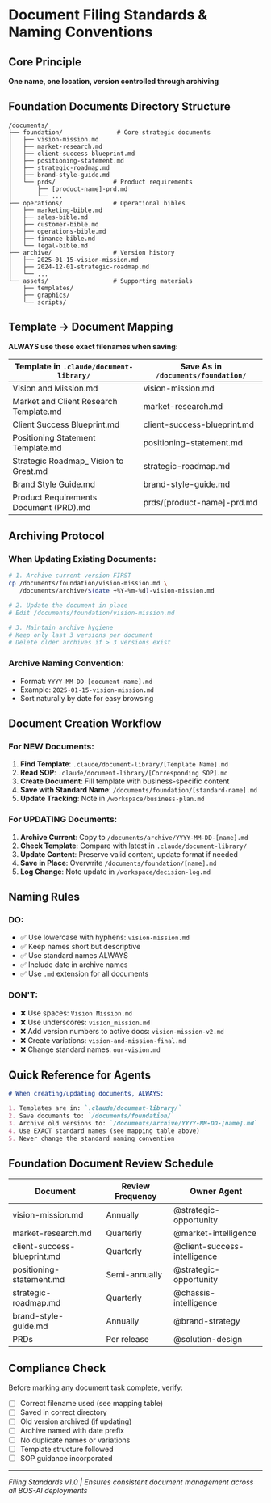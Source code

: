 # Document Filing Standards & Naming Conventions

## Core Principle
**One name, one location, version controlled through archiving**

## Foundation Documents Directory Structure

```
/documents/
├── foundation/               # Core strategic documents
│   ├── vision-mission.md
│   ├── market-research.md
│   ├── client-success-blueprint.md
│   ├── positioning-statement.md
│   ├── strategic-roadmap.md
│   ├── brand-style-guide.md
│   └── prds/                # Product requirements
│       ├── [product-name]-prd.md
│       └── ...
├── operations/              # Operational bibles
│   ├── marketing-bible.md
│   ├── sales-bible.md
│   ├── customer-bible.md
│   ├── operations-bible.md
│   ├── finance-bible.md
│   └── legal-bible.md
├── archive/                 # Version history
│   ├── 2025-01-15-vision-mission.md
│   ├── 2024-12-01-strategic-roadmap.md
│   └── ...
└── assets/                  # Supporting materials
    ├── templates/
    ├── graphics/
    └── scripts/
```

## Template → Document Mapping

**ALWAYS use these exact filenames when saving:**

| Template in `.claude/document-library/` | Save As in `/documents/foundation/` |
|------------------------------------------|--------------------------------------|
| Vision and Mission.md | vision-mission.md |
| Market and Client Research Template.md | market-research.md |
| Client Success Blueprint.md | client-success-blueprint.md |
| Positioning Statement Template.md | positioning-statement.md |
| Strategic Roadmap_ Vision to Great.md | strategic-roadmap.md |
| Brand Style Guide.md | brand-style-guide.md |
| Product Requirements Document (PRD).md | prds/[product-name]-prd.md |

## Archiving Protocol

### When Updating Existing Documents:

```bash
# 1. Archive current version FIRST
cp /documents/foundation/vision-mission.md \
   /documents/archive/$(date +%Y-%m-%d)-vision-mission.md

# 2. Update the document in place
# Edit /documents/foundation/vision-mission.md

# 3. Maintain archive hygiene
# Keep only last 3 versions per document
# Delete older archives if > 3 versions exist
```

### Archive Naming Convention:
- Format: `YYYY-MM-DD-[document-name].md`
- Example: `2025-01-15-vision-mission.md`
- Sort naturally by date for easy browsing

## Document Creation Workflow

### For NEW Documents:
1. **Find Template**: `.claude/document-library/[Template Name].md`
2. **Read SOP**: `.claude/document-library/[Corresponding SOP].md`
3. **Create Document**: Fill template with business-specific content
4. **Save with Standard Name**: `/documents/foundation/[standard-name].md`
5. **Update Tracking**: Note in `/workspace/business-plan.md`

### For UPDATING Documents:
1. **Archive Current**: Copy to `/documents/archive/YYYY-MM-DD-[name].md`
2. **Check Template**: Compare with latest in `.claude/document-library/`
3. **Update Content**: Preserve valid content, update format if needed
4. **Save in Place**: Overwrite `/documents/foundation/[name].md`
5. **Log Change**: Note update in `/workspace/decision-log.md`

## Naming Rules

### DO:
- ✅ Use lowercase with hyphens: `vision-mission.md`
- ✅ Keep names short but descriptive
- ✅ Use standard names ALWAYS
- ✅ Include date in archive names
- ✅ Use `.md` extension for all documents

### DON'T:
- ❌ Use spaces: `Vision Mission.md`
- ❌ Use underscores: `vision_mission.md`
- ❌ Add version numbers to active docs: `vision-mission-v2.md`
- ❌ Create variations: `vision-and-mission-final.md`
- ❌ Change standard names: `our-vision.md`

## Quick Reference for Agents

```markdown
# When creating/updating documents, ALWAYS:

1. Templates are in: `.claude/document-library/`
2. Save documents to: `/documents/foundation/`
3. Archive old versions to: `/documents/archive/YYYY-MM-DD-[name].md`
4. Use EXACT standard names (see mapping table above)
5. Never change the standard naming convention
```

## Foundation Document Review Schedule

| Document | Review Frequency | Owner Agent |
|----------|-----------------|-------------|
| vision-mission.md | Annually | @strategic-opportunity |
| market-research.md | Quarterly | @market-intelligence |
| client-success-blueprint.md | Quarterly | @client-success-intelligence |
| positioning-statement.md | Semi-annually | @strategic-opportunity |
| strategic-roadmap.md | Quarterly | @chassis-intelligence |
| brand-style-guide.md | Annually | @brand-strategy |
| PRDs | Per release | @solution-design |

## Compliance Check

Before marking any document task complete, verify:
- [ ] Correct filename used (see mapping table)
- [ ] Saved in correct directory
- [ ] Old version archived (if updating)
- [ ] Archive named with date prefix
- [ ] No duplicate names or variations
- [ ] Template structure followed
- [ ] SOP guidance incorporated

---

*Filing Standards v1.0 | Ensures consistent document management across all BOS-AI deployments*